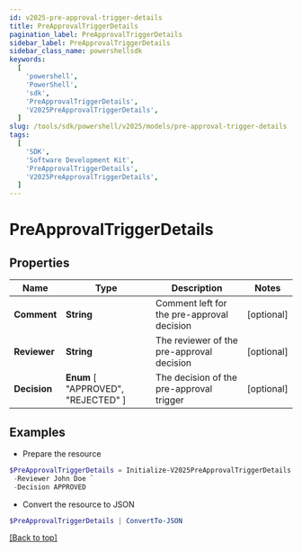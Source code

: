 ```yaml
---
id: v2025-pre-approval-trigger-details
title: PreApprovalTriggerDetails
pagination_label: PreApprovalTriggerDetails
sidebar_label: PreApprovalTriggerDetails
sidebar_class_name: powershellsdk
keywords:
  [
    'powershell',
    'PowerShell',
    'sdk',
    'PreApprovalTriggerDetails',
    'V2025PreApprovalTriggerDetails',
  ]
slug: /tools/sdk/powershell/v2025/models/pre-approval-trigger-details
tags:
  [
    'SDK',
    'Software Development Kit',
    'PreApprovalTriggerDetails',
    'V2025PreApprovalTriggerDetails',
  ]
---
```


# PreApprovalTriggerDetails

## Properties

| Name | Type | Description | Notes |
| --- | --- | --- | --- |
| **Comment** | **String** | Comment left for the pre-approval decision | [optional] |
| **Reviewer** | **String** | The reviewer of the pre-approval decision | [optional] |
| **Decision** | **Enum** [ "APPROVED", "REJECTED" ] | The decision of the pre-approval trigger | [optional] |

## Examples

- Prepare the resource

```powershell
$PreApprovalTriggerDetails = Initialize-V2025PreApprovalTriggerDetails  -Comment Access is Approved `
 -Reviewer John Doe `
 -Decision APPROVED
```

- Convert the resource to JSON

```powershell
$PreApprovalTriggerDetails | ConvertTo-JSON
```

[[Back to top]](#)
